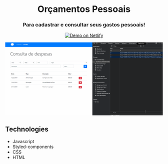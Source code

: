 <h1 align="center"> Orçamentos Pessoais </h1>

<h3 align="center"> Para cadastrar e consultar seus gastos pessoais! </h3>

<p align="center">
  <a href="https://mikefernando-orcamentos-pessoal.netlify.app/index.html" target="_blank">
    <img alt="Demo on Netlify" src="https://res.cloudinary.com/LukeMorales/image/upload/v1563043495/readme_logos/demo_on_netlify_bbuvjz.png">
  </a>
</p>

<div>
   <img src="./github/orcamento.gif" alt"app" />
</div>


## Technologies
- Javascript
- Styled-components
- CSS
- HTML

